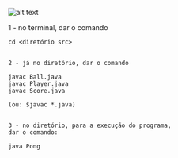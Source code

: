 ![alt text](https://github.com/TsuHub/Pong-Game-1/Pong1.jpg?raw=true)

<p align="left">
	1 - no terminal, dar o comando

	cd <diretório src>


	2 - já no diretório, dar o comando

	javac Ball.java
	javac Player.java
	javac Score.java

	(ou: $javac *.java)


	3 - no diretório, para a execução do programa,
	dar o comando:

	java Pong

</p>
